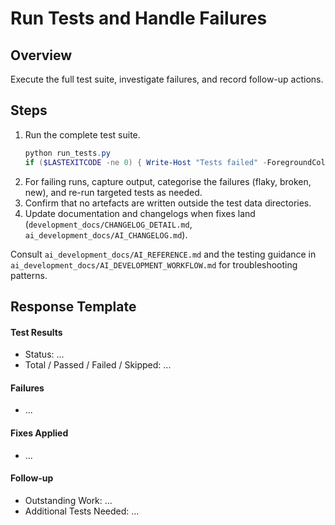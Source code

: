 # Run Tests and Handle Failures

## Overview
Execute the full test suite, investigate failures, and record follow-up actions.

## Steps
1. Run the complete test suite.
   ```powershell
   python run_tests.py
   if ($LASTEXITCODE -ne 0) { Write-Host "Tests failed" -ForegroundColor Red; exit 1 }
   ```
2. For failing runs, capture output, categorise the failures (flaky, broken, new), and re-run targeted tests as needed.
3. Confirm that no artefacts are written outside the test data directories.
4. Update documentation and changelogs when fixes land (`development_docs/CHANGELOG_DETAIL.md`, `ai_development_docs/AI_CHANGELOG.md`).

Consult `ai_development_docs/AI_REFERENCE.md` and the testing guidance in `ai_development_docs/AI_DEVELOPMENT_WORKFLOW.md` for troubleshooting patterns.

## Response Template
#### Test Results
- Status: ...
- Total / Passed / Failed / Skipped: ...

#### Failures
- ...

#### Fixes Applied
- ...

#### Follow-up
- Outstanding Work: ...
- Additional Tests Needed: ...
